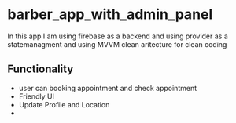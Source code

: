 # barber_app_with_admin_panel

In this app I am using firebase as a backend and using provider as a statemanagment and using MVVM clean aritecture for clean coding

## Functionality

- user can booking appointment and check appointment
- Friendly UI
- Update Profile and Location
-
